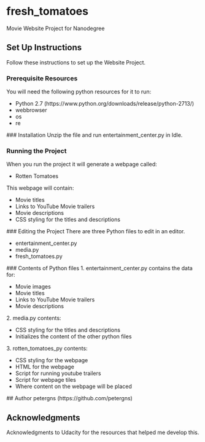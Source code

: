 # fresh_tomatoes
Movie Website Project for Nanodegree

## Set Up Instructions
Follow these instructions to set up the Website Project.

### Prerequisite Resources
You will need the following python resources for it to run:
<ul>
  <li>Python 2.7 (https://www.python.org/downloads/release/python-2713/)
  <li>webbrowser
  <li>os
  <li>re
</ul>
### Installation
Unzip the file and run entertainment_center.py in Idle.

### Running the Project
When you run the project it will generate a webpage called:
<ul>
  <li>Rotten Tomatoes</li>
</ul>
This webpage will contain:
<ul>
  <li>Movie titles</li>
  <li>Links to YouTube Movie trailers</li>
  <li>Movie descriptions</li>
  <li>CSS styling for the titles and descriptions</li>
</ul>
### Editing the Project
There are three Python files to edit in an editor.
<ul>
  <li>entertainment_center.py</li>
  <li>media.py</li>
  <li>fresh_tomatoes.py</li>
</ul>
### Contents of Python files
1. entertainment_center.py contains the data for:
<ul>
  <li>Movie images</li>
  <li>Movie titles</li>
  <li>Links to YouTube Movie trailers</li>
  <li>Movie descriptions</li>
</ul>
2. media.py contents:
<ul>
  <li>CSS styling for the titles and descriptions</li>
  <li>Initializes the content of the other python files</li>
</ul>
3. rotten_tomatoes_py contents:
<ul>
  <li>CSS styling for the webpage</li>
  <li>HTML for the webpage</li>
  <li>Script for running youtube trailers</li>
  <li>Script for webpage tiles</li>
  <li>Where content on the webpage will be placed</li>
</ul>
## Author
petergns (https://github.com/petergns)

## Acknowledgments
Acknowledgments to Udacity for the resources that helped me develop this.
